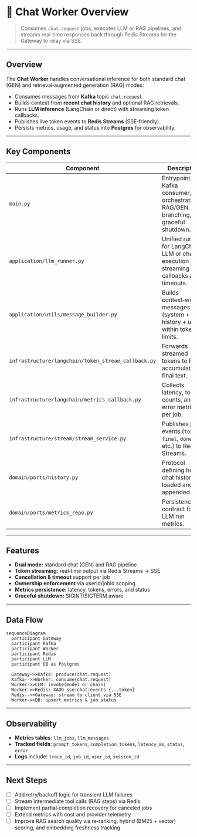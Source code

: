 # 💬 Chat Worker Overview

> Consumes `chat.request` jobs, executes LLM or RAG pipelines, and streams real‑time responses back through Redis Streams for the Gateway to relay via SSE.

---

## Overview

The **Chat Worker** handles conversational inference for both standard chat (GEN) and retrieval‑augmented generation (RAG) modes:

- Consumes messages from **Kafka** topic `chat.request`.
- Builds context from **recent chat history** and optional RAG retrievals.
- Runs **LLM inference** (LangChain or direct) with streaming token callbacks.
- Publishes live token events to **Redis Streams** (SSE‑friendly).
- Persists metrics, usage, and status into **Postgres** for observability.

---

## Key Components

| Component | Description |
|------------|-------------|
| `main.py` | Entrypoint — Kafka consumer, LLM orchestration, RAG/GEN branching, and graceful shutdown. |
| `application/llm_runner.py` | Unified runner for LangChain LLM or chain execution with streaming callbacks and timeouts. |
| `application/utils/message_builder.py` | Builds context‑window messages (system + history + user) within token limits. |
| `infrastructure/langchain/token_stream_callback.py` | Forwards streamed tokens to Redis; accumulates final text. |
| `infrastructure/langchain/metrics_callback.py` | Collects latency, token counts, and error metrics per job. |
| `infrastructure/stream/stream_service.py` | Publishes job events (`token`, `final`, `done`, etc.) to Redis Streams. |
| `domain/ports/history.py` | Protocol defining how chat history is loaded and appended. |
| `domain/ports/metrics_repo.py` | Persistence contract for LLM run metrics. |

---

## Features

- **Dual mode:** standard chat (GEN) and RAG pipeline
- **Token streaming:** real‑time output via Redis Streams → SSE
- **Cancellation & timeout** support per job
- **Ownership enforcement** via userId/jobId scoping
- **Metrics persistence:** latency, tokens, errors, and status
- **Graceful shutdown:** SIGINT/SIGTERM aware

---

## Data Flow

```mermaid
sequenceDiagram
  participant Gateway
  participant Kafka
  participant Worker
  participant Redis
  participant LLM
  participant DB as Postgres

  Gateway->>Kafka: produce(chat.request)
  Kafka-->>Worker: consume(chat.request)
  Worker->>LLM: invoke(model or chain)
  Worker->>Redis: XADD sse:chat:events {...token}
  Redis-->>Gateway: stream to client via SSE
  Worker->>DB: upsert metrics & job status
```

---

## Observability

- **Metrics tables**: `llm_jobs`, `llm_messages`
- **Tracked fields**: `prompt_tokens`, `completion_tokens`, `latency_ms`, `status`, `error`
- **Logs** include: `trace_id`, `job_id`, `user_id`, `session_id`

---

## Next Steps

- [ ] Add retry/backoff logic for transient LLM failures
- [ ] Stream intermediate tool calls (RAG steps) via Redis
- [ ] Implement partial‑completion recovery for canceled jobs
- [ ] Extend metrics with cost and provider telemetry
- [ ] Improve RAG search quality via re‑ranking, hybrid (BM25 + vector) scoring, and embedding freshness tracking